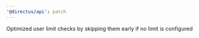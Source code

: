 ```yaml
---
'@directus/api': patch
---
```


Optimized user limit checks by skipping them early if no limit is configured
